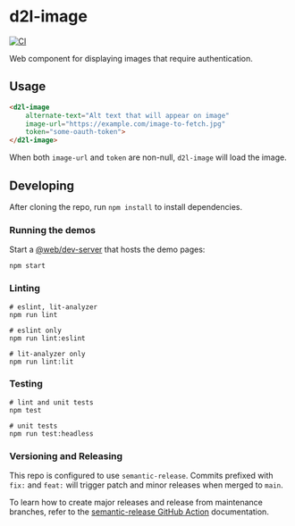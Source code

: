 # d2l-image

[![CI](https://github.com/Brightspace/d2l-image/actions/workflows/ci.yml/badge.svg)](https://github.com/Brightspace/d2l-image/actions/workflows/ci.yml)

Web component for displaying images that require authentication.

## Usage

```html
<d2l-image
	alternate-text="Alt text that will appear on image"
	image-url="https://example.com/image-to-fetch.jpg"
	token="some-oauth-token">
</d2l-image>
```

When both `image-url` and `token` are non-null, `d2l-image` will load the image.

## Developing

After cloning the repo, run `npm install` to install dependencies.

### Running the demos

Start a [@web/dev-server](https://modern-web.dev/docs/dev-server/overview/) that hosts the demo pages:

```shell
npm start
```

### Linting

```shell
# eslint, lit-analyzer
npm run lint

# eslint only
npm run lint:eslint

# lit-analyzer only
npm run lint:lit
```

### Testing

```shell
# lint and unit tests
npm test

# unit tests
npm run test:headless
```

### Versioning and Releasing

This repo is configured to use `semantic-release`. Commits prefixed with `fix:` and `feat:` will trigger patch and minor releases when merged to `main`.

To learn how to create major releases and release from maintenance branches, refer to the [semantic-release GitHub Action](https://github.com/BrightspaceUI/actions/tree/main/semantic-release) documentation.


